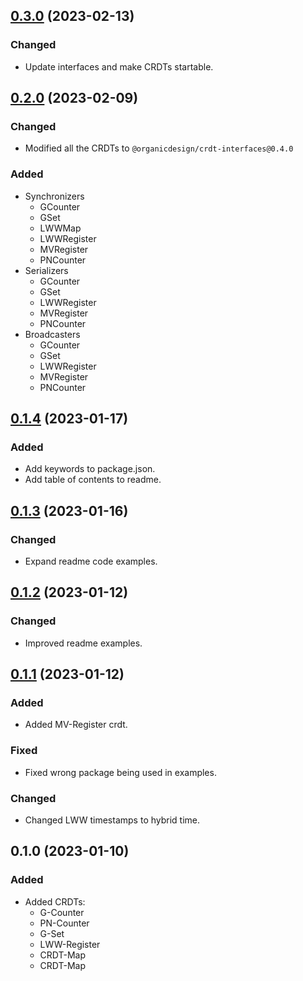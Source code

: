 ## [0.3.0](https://github.com/organicdesign/crdts/compare/v0.2.0...v0.3.0) (2023-02-13)

### Changed

* Update interfaces and make CRDTs startable.

## [0.2.0](https://github.com/organicdesign/crdts/compare/v0.1.4...v0.2.0) (2023-02-09)

### Changed
* Modified all the CRDTs to `@organicdesign/crdt-interfaces@0.4.0`

### Added

* Synchronizers
  * GCounter
  * GSet
  * LWWMap
  * LWWRegister
  * MVRegister
  * PNCounter
* Serializers
  * GCounter
  * GSet
  * LWWRegister
  * MVRegister
  * PNCounter
* Broadcasters
  * GCounter
  * GSet
  * LWWRegister
  * MVRegister
  * PNCounter

## [0.1.4](https://github.com/organicdesign/crdts/compare/v0.1.3...v0.1.4) (2023-01-17)

### Added

* Add keywords to package.json.
* Add table of contents to readme.

## [0.1.3](https://github.com/organicdesign/crdts/compare/v0.1.2...v0.1.3) (2023-01-16)

### Changed

* Expand readme code examples.

## [0.1.2](https://github.com/organicdesign/crdts/compare/v0.1.1...v0.1.2) (2023-01-12)

### Changed

* Improved readme examples.

## [0.1.1](https://github.com/organicdesign/crdts/compare/v0.1.0...v0.1.1) (2023-01-12)

### Added

* Added MV-Register crdt.

### Fixed

* Fixed wrong package being used in examples.

### Changed

* Changed LWW timestamps to hybrid time.

## 0.1.0 (2023-01-10)

### Added

* Added CRDTs:
  * G-Counter
  * PN-Counter
  * G-Set
  * LWW-Register
  * CRDT-Map
  * CRDT-Map
